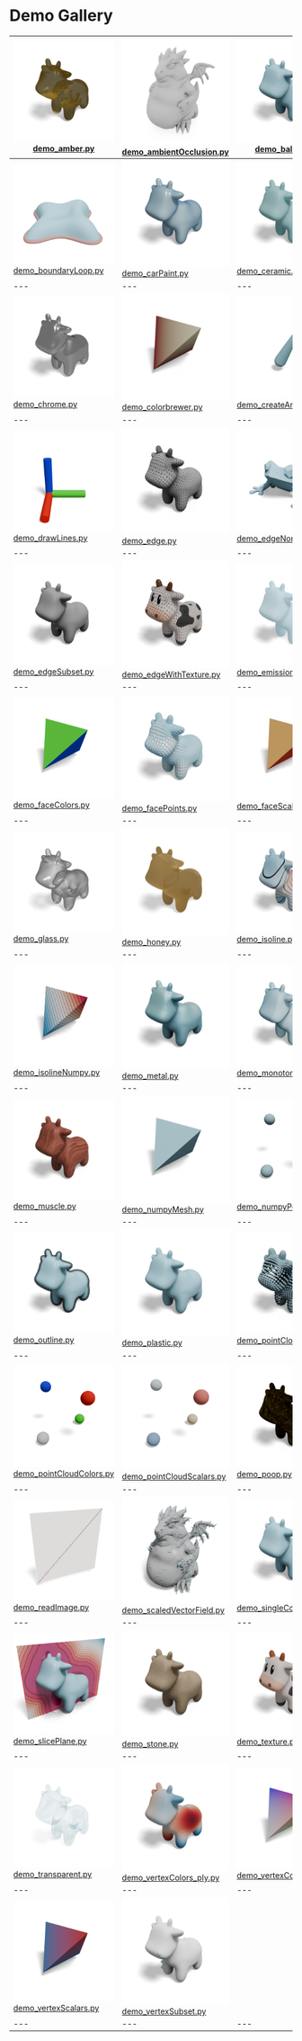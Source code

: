 # Demo Gallery

| ![demo_amber](demo_amber.png)<br>[demo_amber.py](demo_amber.py) | ![demo_ambientOcclusion](demo_ambientOcclusion.png)<br>[demo_ambientOcclusion.py](demo_ambientOcclusion.py) | ![demo_balloon](demo_balloon.png)<br>[demo_balloon.py](demo_balloon.py) |
| --- | --- | --- |
| ![demo_boundaryLoop](demo_boundaryLoop.png)<br>[demo_boundaryLoop.py](demo_boundaryLoop.py) | ![demo_carPaint](demo_carPaint.png)<br>[demo_carPaint.py](demo_carPaint.py) | ![demo_ceramic](demo_ceramic.png)<br>[demo_ceramic.py](demo_ceramic.py) |
| --- | --- | --- |
| ![demo_chrome](demo_chrome.png)<br>[demo_chrome.py](demo_chrome.py) | ![demo_colorbrewer](demo_colorbrewer.png)<br>[demo_colorbrewer.py](demo_colorbrewer.py) | ![demo_createArrow](demo_createArrow.png)<br>[demo_createArrow.py](demo_createArrow.py) |
| --- | --- | --- |
| ![demo_drawLines](demo_drawLines.png)<br>[demo_drawLines.py](demo_drawLines.py) | ![demo_edge](demo_edge.png)<br>[demo_edge.py](demo_edge.py) | ![demo_edgeNormals](demo_edgeNormals.png)<br>[demo_edgeNormals.py](demo_edgeNormals.py) |
| --- | --- | --- |
| ![demo_edgeSubset](demo_edgeSubset.png)<br>[demo_edgeSubset.py](demo_edgeSubset.py) | ![demo_edgeWithTexture](demo_edgeWithTexture.png)<br>[demo_edgeWithTexture.py](demo_edgeWithTexture.py) | ![demo_emission](demo_emission.png)<br>[demo_emission.py](demo_emission.py) |
| --- | --- | --- |
| ![demo_faceColors](demo_faceColors.png)<br>[demo_faceColors.py](demo_faceColors.py) | ![demo_facePoints](demo_facePoints.png)<br>[demo_facePoints.py](demo_facePoints.py) | ![demo_faceScalars](demo_faceScalars.png)<br>[demo_faceScalars.py](demo_faceScalars.py) |
| --- | --- | --- |
| ![demo_glass](demo_glass.png)<br>[demo_glass.py](demo_glass.py) | ![demo_honey](demo_honey.png)<br>[demo_honey.py](demo_honey.py) | ![demo_isoline](demo_isoline.png)<br>[demo_isoline.py](demo_isoline.py) |
| --- | --- | --- |
| ![demo_isolineNumpy](demo_isolineNumpy.png)<br>[demo_isolineNumpy.py](demo_isolineNumpy.py) | ![demo_metal](demo_metal.png)<br>[demo_metal.py](demo_metal.py) | ![demo_monotone](demo_monotone.png)<br>[demo_monotone.py](demo_monotone.py) |
| --- | --- | --- |
| ![demo_muscle](demo_muscle.png)<br>[demo_muscle.py](demo_muscle.py) | ![demo_numpyMesh](demo_numpyMesh.png)<br>[demo_numpyMesh.py](demo_numpyMesh.py) | ![demo_numpyPointCloud](demo_numpyPointCloud.png)<br>[demo_numpyPointCloud.py](demo_numpyPointCloud.py) |
| --- | --- | --- |
| ![demo_outline](demo_outline.png)<br>[demo_outline.py](demo_outline.py) | ![demo_plastic](demo_plastic.png)<br>[demo_plastic.py](demo_plastic.py) | ![demo_pointCloud](demo_pointCloud.png)<br>[demo_pointCloud.py](demo_pointCloud.py) |
| --- | --- | --- |
| ![demo_pointCloudColors](demo_pointCloudColors.png)<br>[demo_pointCloudColors.py](demo_pointCloudColors.py) | ![demo_pointCloudScalars](demo_pointCloudScalars.png)<br>[demo_pointCloudScalars.py](demo_pointCloudScalars.py) | ![demo_poop](demo_poop.png)<br>[demo_poop.py](demo_poop.py) |
| --- | --- | --- |
| ![demo_readImage](demo_readImage.png)<br>[demo_readImage.py](demo_readImage.py) | ![demo_scaledVectorField](demo_scaledVectorField.png)<br>[demo_scaledVectorField.py](demo_scaledVectorField.py) | ![demo_singleColor](demo_singleColor.png)<br>[demo_singleColor.py](demo_singleColor.py) |
| --- | --- | --- |
| ![demo_slicePlane](demo_slicePlane.png)<br>[demo_slicePlane.py](demo_slicePlane.py) | ![demo_stone](demo_stone.png)<br>[demo_stone.py](demo_stone.py) | ![demo_texture](demo_texture.png)<br>[demo_texture.py](demo_texture.py) |
| --- | --- | --- |
| ![demo_transparent](demo_transparent.png)<br>[demo_transparent.py](demo_transparent.py) | ![demo_vertexColors_ply](demo_vertexColors_ply.png)<br>[demo_vertexColors_ply.py](demo_vertexColors_ply.py) | ![demo_vertexColors](demo_vertexColors.png)<br>[demo_vertexColors.py](demo_vertexColors.py) |
| --- | --- | --- |
| ![demo_vertexScalars](demo_vertexScalars.png)<br>[demo_vertexScalars.py](demo_vertexScalars.py) | ![demo_vertexSubset](demo_vertexSubset.png)<br>[demo_vertexSubset.py](demo_vertexSubset.py) | |
| --- | --- | --- |
